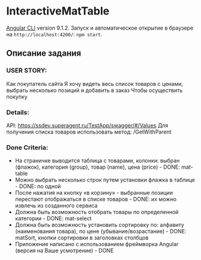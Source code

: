 # InteractiveMatTable

[Angular CLI](https://github.com/angular/angular-cli) version 9.1.2.
Запуск и автоматическое открытие в браузере на `http://localhost:4200/`: `npm start`.

## Описание задания

### USER STORY:
Как покупатель сайта
Я хочу видеть весь список товаров с ценами, выбрать несколько позиций и добавить в
заказ
Чтобы осуществить покупку
### Details:
API: https://ssdev.superagent.ru/TestApp/swagger/#/Values
Для получения списка товаров использовать метод: /GetWithParent
### Done Criteria:
- На страничке выводится таблица с товарами, колонки: выбран (флажок), категория (group), товар (name), цена (price) - DONE: mat-table
- Можно выбрать несколько строк путем установки флажка в таблице - DONE: по одной
- После нажатия на кнопку «в корзину» - выбранные позиции перестают отображаться в списке товаров - DONE: их можно извлечь из созданного сервиса
- Должна быть возможность отобрать товары по определенной категории - DONE: mat-select
- Должна быть возможность установить сортировку по: алфавиту (наименования товара), по цене (убывание/возрастание) - DONE: matSort, кнопки сортировки в заголовках столбцов
- Приложение написано с использованием фреймворка Angular (версия на Ваше усмотрение) - DONE
